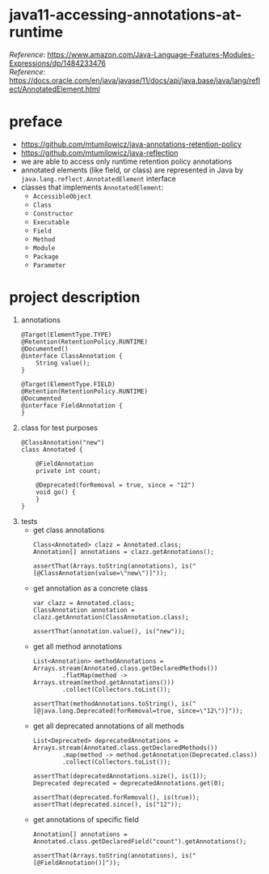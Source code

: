 # java11-accessing-annotations-at-runtime
_Reference_: https://www.amazon.com/Java-Language-Features-Modules-Expressions/dp/1484233476  
_Reference_: https://docs.oracle.com/en/java/javase/11/docs/api/java.base/java/lang/reflect/AnnotatedElement.html

# preface
* https://github.com/mtumilowicz/java-annotations-retention-policy
* https://github.com/mtumilowicz/java-reflection
* we are able to access only runtime retention policy annotations
* annotated elements (like field, or class) are represented in Java
by `java.lang.reflect.AnnotatedElement` interface
* classes that implements `AnnotatedElement`:
    * `AccessibleObject`
    * `Class`
    * `Constructor`
    * `Executable`
    * `Field`
    * `Method`
    * `Module`
    * `Package`
    * `Parameter`

# project description
1. annotations
    ```
    @Target(ElementType.TYPE)
    @Retention(RetentionPolicy.RUNTIME)
    @Documented()
    @interface ClassAnnotation {
        String value();
    }
    ```
    ```
    @Target(ElementType.FIELD)
    @Retention(RetentionPolicy.RUNTIME)
    @Documented
    @interface FieldAnnotation {
    }
    ```
1. class for test purposes
    ```
    @ClassAnnotation("new")
    class Annotated {
        
        @FieldAnnotation
        private int count;
        
        @Deprecated(forRemoval = true, since = "12")
        void go() {
        }
    }
    ```
1. tests
    * get class annotations
        ```
        Class<Annotated> clazz = Annotated.class;
        Annotation[] annotations = clazz.getAnnotations();
        
        assertThat(Arrays.toString(annotations), is("[@ClassAnnotation(value=\"new\")]"));
        ```
    * get annotation as a concrete class
        ```
        var clazz = Annotated.class;
        ClassAnnotation annotation = clazz.getAnnotation(ClassAnnotation.class);
        
        assertThat(annotation.value(), is("new"));
        ```
    * get all method annotations
        ```
        List<Annotation> methodAnnotations = Arrays.stream(Annotated.class.getDeclaredMethods())
                .flatMap(method -> Arrays.stream(method.getAnnotations()))
                .collect(Collectors.toList());
        
        assertThat(methodAnnotations.toString(), is("[@java.lang.Deprecated(forRemoval=true, since=\"12\")]"));
        ```
    * get all deprecated annotations of all methods
        ```
        List<Deprecated> deprecatedAnnotations = Arrays.stream(Annotated.class.getDeclaredMethods())
                .map(method -> method.getAnnotation(Deprecated.class))
                .collect(Collectors.toList());
        
        assertThat(deprecatedAnnotations.size(), is(1));
        Deprecated deprecated = deprecatedAnnotations.get(0);
        
        assertThat(deprecated.forRemoval(), is(true));
        assertThat(deprecated.since(), is("12"));
        ```
    * get annotations of specific field
        ```
        Annotation[] annotations = Annotated.class.getDeclaredField("count").getAnnotations();
        
        assertThat(Arrays.toString(annotations), is("[@FieldAnnotation()]"));
        ```